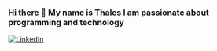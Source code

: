 ### Hi there 👋 My name is Thales I am passionate about programming and technology

[![LinkedIn](https://img.shields.io/badge/LinkedIn-blue?style=flat-square&logo=linkedin&logoColor=white&link=https://www.linkedin.com/in/thales32k/)](https://www.linkedin.com/in/thales32k/)

<!--
**thales32k0/thales32k0** is a ✨ _special_ ✨ repository because its `README.md` (this file) appears on your GitHub profile.

Here are some ideas to get you started:

- 🔭 I’m currently working on ...
- 🌱 I’m currently learning ...
- 👯 I’m looking to collaborate on ...
- 🤔 I’m looking for help with ...
- 💬 Ask me about ...
- 📫 How to reach me: ...
- 😄 Pronouns: ...
- ⚡ Fun fact: ...
-->
